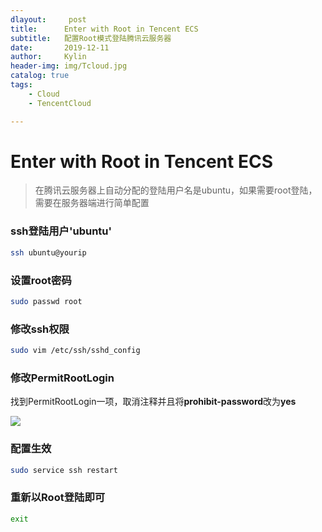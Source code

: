 ```yaml
---
dlayout:     post
title:      Enter with Root in Tencent ECS
subtitle:   配置Root模式登陆腾讯云服务器
date:       2019-12-11
author:     Kylin
header-img: img/Tcloud.jpg
catalog: true
tags:
    - Cloud
    - TencentCloud

---
```




# Enter with Root in Tencent ECS



> 在腾讯云服务器上自动分配的登陆用户名是ubuntu，如果需要root登陆，需要在服务器端进行简单配置



### ssh登陆用户'ubuntu'

```bash
ssh ubuntu@yourip
```



### 设置root密码

```bash
sudo passwd root
```



### 修改ssh权限

```bash
sudo vim /etc/ssh/sshd_config
```



### 修改PermitRootLogin

找到PermitRootLogin一项，取消注释并且将**prohibit-password**改为**yes**

![](http://kylinhub.oss-cn-shanghai.aliyuncs.com/2019-12-11-%E6%88%AA%E5%B1%8F2019-12-11%E4%B8%8A%E5%8D%8810.53.56.png)



### 配置生效

```bash
sudo service ssh restart
```



### 重新以Root登陆即可

```bash
exit
```
